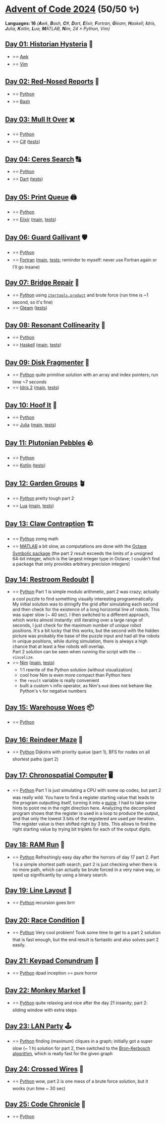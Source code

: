 # [Advent of Code 2024](https://adventofcode.com/2024) (50/50 ✨)

**Languages: 16** *(**A**wk, **B**ash, **C**#, **D**art, **E**lixir,
**F**ortran, **G**leam, **H**askell, **I**dris, **J**ulia, **K**otlin, **L**ua,
**M**ATLAB, **N**im, 24 × Python, Vim)*

## [Day 01: Historian Hysteria](https://adventofcode.com/2024/day/1) 📜
  - ⭐⭐ [Awk](day-01-awk/aoc.awk)
  - ⭐⭐ [Vim](../vim/2024/day-01/aoc.vim)

## [Day 02: Red-Nosed Reports](https://adventofcode.com/2024/day/2) 🔴
  - ⭐⭐ [Python](day-02-python/aoc.py)
  - ⭐⭐ [Bash](day-02-bash/aoc.bash)

## [Day 03: Mull It Over](https://adventofcode.com/2024/day/3) ✖️
  - ⭐⭐ [Python](day-03-python/aoc.py)
  - ⭐⭐ [C#](day-03-csharp/AoC.cs) ([tests](day-03-csharp/AoCTests.cs))

## [Day 04: Ceres Search](https://adventofcode.com/2024/day/4) 🔠
  - ⭐⭐ [Python](day-04-python/aoc.py)
  - ⭐⭐ [Dart](day-04-dart/lib/aoc.dart) 
    ([tests](day-04-dart/test/aoc_test.dart))

## [Day 05: Print Queue](https://adventofcode.com/2024/day/5) 🖨️
  - ⭐⭐ [Python](day-05-python/aoc.py)
  - ⭐⭐ [Elixir](day-05-elixir/lib/aoc.ex) 
    ([main](day-05-elixir/lib/main.ex),
    [tests](day-05-elixir/test/aoc_test.exs))

## [Day 06: Guard Gallivant](https://adventofcode.com/2024/day/6) 🛡️
  - ⭐⭐ [Python](day-06-python/aoc.py)
  - ⭐⭐ [Fortran](day-06-fortran/aoc.f90)
    ([main](day-06-fortran/main.f90), [tests](day-06-fortran/tests.f90);
    reminder to myself: never use Fortran again or I'll go insane)

## [Day 07: Bridge Repair](https://adventofcode.com/2024/day/7) 🌉
  - ⭐⭐ [Python](day-07-python/aoc.py) using
    [`itertools.product`](https://docs.python.org/3/library/itertools.html#itertools.product)
    and brute force (run time is ~1 second, so it's fine)
  - ⭐⭐ [Gleam](day-07-gleam/src/aoc.gleam)
    ([tests](day-07-gleam/test/aoc_test.gleam))

## [Day 08: Resonant Collinearity](https://adventofcode.com/2024/day/8) 📡
  - ⭐⭐ [Python](day-08-python/aoc.py)
  - ⭐⭐ [Haskell](day-08-haskell/src/Lib.hs)
    ([main](day-08-haskell/app/Main.hs), [tests](day-08-haskell/test/Spec.hs))

## [Day 09: Disk Fragmenter](https://adventofcode.com/2024/day/9) 💾
  - ⭐⭐ [Python](day-09-python/aoc.py) quite primitive solution with an array
    and index pointers; run time ~7 seconds
  - ⭐⭐ [Idris 2](day-09-idris2/AoC.idr)
    ([main](day-09-idris2/Main.idr), [tests](day-09-idris2/Tests.idr))

## [Day 10: Hoof It](https://adventofcode.com/2024/day/10) 🌋
  - ⭐⭐ [Python](day-10-python/aoc.py)
  - ⭐⭐ [Julia](day-10-julia/src/AoC.jl)
    ([main](day-10-julia/src/main.jl), [tests](day-10-julia/test/runtests.jl))

## [Day 11: Plutonian Pebbles](https://adventofcode.com/2024/day/11) 🪨
  - ⭐⭐ [Python](day-11-python/aoc.py)
  - ⭐⭐ [Kotlin](day-11-kotlin/app/src/main/kotlin/aoc/App.kt)
    ([tests](day-11-kotlin/app/src/test/kotlin/aoc/AppTest.kt))

## [Day 12: Garden Groups](https://adventofcode.com/2024/day/12) 🪴
  - ⭐⭐ [Python](day-12-python/aoc.py) pretty tough part 2
  - ⭐⭐ [Lua](day-12-lua/aoc.lua)
    ([main](day-12-lua/main.lua), [tests](day-12-lua/aoc_spec.lua))

## [Day 13: Claw Contraption](https://adventofcode.com/2024/day/13) 🏗️
  - ⭐⭐ [Python](day-13-python/aoc.py) zomg math
  - ⭐⭐ [MATLAB](day-13-matlab/aoc.m) a bit slow, as computations are done
    with the [Octave Symbolic package](https://octave.sourceforge.io/symbolic/)
    (the part 2 result exceeds the limits of a unsigned 64-bit integer, which is
    the largest integer type in Octave; I couldn't find a package that only
    provides arbitrary precision integers)

## [Day 14: Restroom Redoubt](https://adventofcode.com/2024/day/14) 🚽
  - ⭐⭐ [Python](day-14-python/aoc.py) Part 1 is simple modulo arithmetic, part
    2 was crazy; actually a cool puzzle to find something visually interesting
    programmatically. My initial solution was to stringify the grid after
    simulating each second and then check for the existence of a long horizontal
    line of robots. This was super slow (~ 40 sec). I then switched to a
    different approach, which works almost instantly: still iterating over a
    large range of seconds, I just check for the maximum number of _unique_
    robot positions. It's a bit lucky that this works, but the second with the
    hidden picture was probably the base of the puzzle input and had all the
    robots in unique positions, while during simulation, there is always a high
    chance that at least a few robots will overlap.  
    Part 2 solution can be seen when running the script with the `--visualize`.
  - ⭐⭐ [Nim](day-14-nim/lib.nim)
    ([main](day-14-nim/main.nim), [tests](day-14-nim/tests.nim)) 
    - 1:1 rewrite of the Python solution (without visualization)
    - cool how Nim is even more compact than Python here
    - the `result` variable is really convenient
    - built a custom `%` infix operator, as Nim's `mod` does not behave like
      Python's `%` for negative numbers

## [Day 15: Warehouse Woes](https://adventofcode.com/2024/day/15) 📦
  - ⭐⭐ [Python](day-15-python/aoc.py)

## [Day 16: Reindeer Maze](https://adventofcode.com/2024/day/16) 🦌
  - ⭐⭐ [Python](day-16-python/aoc.py) Dijkstra with priority queue (part 1),
    BFS for nodes on all shortest paths (part 2)

## [Day 17: Chronospatial Computer](https://adventofcode.com/2024/day/17) 🖥️
  - ⭐⭐ [Python](day-17-python/aoc.py) Part 1 is just simulating a CPU with
    some op codes, but part 2 was really wild. You have to find a register
    starting value that leads to the program outputting itself, turning it into
    a [quine](https://en.wikipedia.org/wiki/Quine_(computing)). I had to take
    some hints to point me in the right direction here. Analyzing the decompiled
    program shows that the register is used in a loop to produce the output, and
    that only the lowest 3 bits of the registered are used per iteration. The
    register value is then shifted right by 3 bits. This allows to find the
    right starting value by trying bit triplets for each of the output digits.

## [Day 18: RAM Run](https://adventofcode.com/2024/day/18) 🏃
  - ⭐⭐ [Python](day-18-python/aoc.py) Refreshingly easy day after the horrors
    of day 17 part 2. Part 1 is a simple shortest path search, part 2 is just
    checking when there is no more path, which can actually be brute forced in a
    very naive way, or sped up significantly by using a binary search.

## [Day 19: Line Layout](https://adventofcode.com/2024/day/19) 🧵
  - ⭐⭐ [Python](day-19-python/aoc.py) recursion goes brrr

## [Day 20: Race Condition](https://adventofcode.com/2024/day/20) 🏁
  - ⭐⭐ [Python](day-20-python/aoc.py) Very cool problem! Took some time to get
    to a part 2 solution that is fast enough, but the end result is fantastic
    and also solves part 2 easily.

## [Day 21: Keypad Conundrum](https://adventofcode.com/2024/day/21) 🔢
  - ⭐⭐ [Python](day-21-python/aoc.py) dpad inception == pure horror

## [Day 22: Monkey Market](https://adventofcode.com/2024/day/22) 🍌
  - ⭐⭐ [Python](day-22-python/aoc.py) quite relaxing and nice after the day 21
    insanity; part 2: sliding window with extra steps

## [Day 23: LAN Party](https://adventofcode.com/2024/day/23) 🕹️
  - ⭐⭐ [Python](day-23-python/aoc.py) finding (maximum) cliques in a graph;
  initially got a super slow (~ 1 h) solution for part 2, then switched to the
  [Bron-Kerbosch
  algorithm](https://en.wikipedia.org/wiki/Bron%E2%80%93Kerbosch_algorithm),
  which is really fast for the given graph

## [Day 24: Crossed Wires](https://adventofcode.com/2024/day/24) 🔀
  - ⭐⭐ [Python](day-24-python/aoc.py) wow, part 2 is one mess of a brute force
    solution, but it works (run time ~ 30 sec)

## [Day 25: Code Chronicle](https://adventofcode.com/2024/day/25) 🔑
  - ⭐⭐ [Python](day-25-python/aoc.py)
